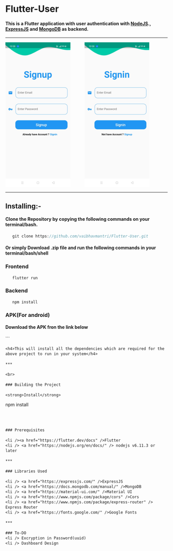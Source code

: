 # Flutter-User
#### This is a Flutter application with user authentication with <a href="https://nodejs.org/en/">NodeJS</a>., <a href="https://expressjs.com/">ExpressJS</a> and <a href="https://www.mongodb.com/">MongoDB</a> as backend.

***

<p>
<img src="./images/signup.jpeg" width="40%" style = "margin-right:40px">
<img src="./images/signin.jpeg" width="40%">
</p>

***
## Installing:- 
<h4>Clone the Repository by copying the following commands on your terminal/bash.</h4>

 ```Javascript
    git clone https://github.com/vaibhavmantri/Flutter-User.git 
 ```

<h4>Or simply Download .zip file and run the following commands in your terminal/bash/shell</h4>
<h3>Frontend</h3>


```
   flutter run
```
<h3>Backend</h3>


```
   npm install
```

<h3> APK(For android)</h3>
<h4>Download the APK fron the link below</h4>
```

```
<h4>This will install all the dependencies which are required for the above project to run in your system</h4>

***

<br>

### Building the Project

<strong>Install</strong>

```
npm install
```



### Prerequisites

<li /><a href="https://flutter.dev/docs" />Flutter
<li /> <a href="https://nodejs.org/en/docs/" /> nodejs v6.11.3 or later

***

### Libraries Used

<li /> <a href="https://expressjs.com/" />ExpressJS
<li /> <a href="https://docs.mongodb.com/manual/" />MongoDB
<li /> <a href="https://material-ui.com/" />Material UI
<li /> <a href="https://www.npmjs.com/package/cors" />Cors
<li /> <a href="https://www.npmjs.com/package/express-router" /> Express Router
<li /> <a href="https://fonts.google.com/" />Google Fonts

***

### To-DO
<li /> Excryption in Password(uuid)
<li /> Dashboard Design

